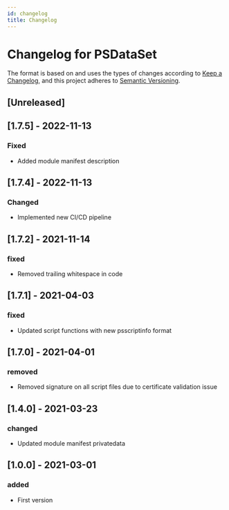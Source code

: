 ```yaml
---
id: changelog
title: Changelog
---
```


# Changelog for PSDataSet

The format is based on and uses the types of changes according to [Keep a Changelog](https://keepachangelog.com/en/1.0.0/),
and this project adheres to [Semantic Versioning](https://semver.org/spec/v2.0.0.html).

## [Unreleased]

## [1.7.5] - 2022-11-13

### Fixed

- Added module manifest description

## [1.7.4] - 2022-11-13

### Changed

- Implemented new CI/CD pipeline

## [1.7.2] - 2021-11-14

### fixed

- Removed trailing whitespace in code

## [1.7.1] - 2021-04-03

### fixed

- Updated script functions with new psscriptinfo format

## [1.7.0] - 2021-04-01

### removed

- Removed signature on all script files due to certificate validation issue

## [1.4.0] - 2021-03-23

### changed

- Updated module manifest privatedata

## [1.0.0] - 2021-03-01

### added

- First version
